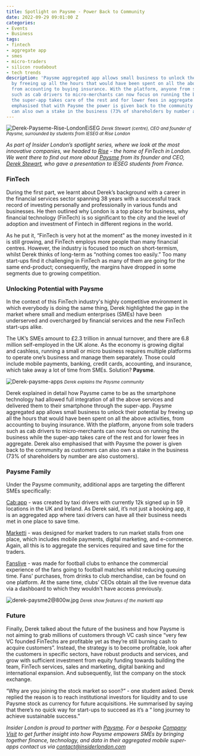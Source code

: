 ```yaml
---
title: Spotlight on Paysme - Power Back to Community
date: 2022-09-29 09:01:00 Z
categories:
- Events
- Business
tags:
- fintech
- aggregate app
- smes
- micro-traders
- silicon roudabout
- tech trends
description: 'Paysme aggregated app allows small business to unlock their potential
  by freeing up all the hours that would have been spent on all the above activities,
  from accounting to buying insurance. With the platform, anyone from sole traders
  such as cab drivers to micro-merchants can now focus on running the business while
  the super-app takes care of the rest and for lower fees in aggregate. Derek also
  emphasised that with Paysme the power is given back to the community as customers
  can also own a stake in the business (73% of shareholders by number are also customers). '
---
```


![Derek-Payseme-Rise-LondonEiSEG](/uploads/Derek-EiSEG@800w.jpg)
<small><em>Derek Stewart (centre), CEO and founder of Paysme, surrounded by students from IESEG at Rise London</em></small>


*As part of Insider London’s spotlight series, where we look at the most innovative companies, we headed to [Rise](https://rise.barclays/locations/rise-london/rise-london/) - the home of FinTech in London. We went there to find out more about [Paysme](http://) from its founder and CEO, [Derek Stewart](https://www.linkedin.com/in/derek-stewart-ba3a51bb/?original_referer=https%3A%2F%2Fduckduckgo%2Ecom%2F&originalSubdomain=uk), who gave a presentation to IESEG students from France.*


### FinTech

During the first part, we learnt about Derek’s background with a career in the financial services sector spanning 38 years with a successful track record of investing personally and professionally in various funds and businesses.  He then outlined why London is a top place for business, why financial technology (FinTech) is so significant to the city and the level of adoption and investment of Fintech in different regions in the world.

As he put it, “FinTech is very hot at the moment” as the money invested in it is still growing, and FinTech employs more people than many financial centres. However, the industry is focused too much on short-termism, whilst Derek thinks of long-term as “nothing comes too easily.” Too many start-ups find it challenging in FinTech as many of them are going for the same end-product; consequently, the margins have dropped in some segments due to growing competition.


### Unlocking Potential with Paysme

In the context of this FinTech industry's highly competitive environment in which everybody is doing the same thing, Derek highlighted the gap in the market where small and medium enterprises (SMEs) have been underserved and overcharged by financial services and the new FinTech start-ups alike. 

The UK’s SMEs amount to £2.3 trillion in annual turnover, and there are 6.8 million self-employed in the UK alone. As the economy is growing digital and cashless, running a small or micro business requires multiple platforms to operate one’s business and manage them separately. Those could include mobile payments, banking, credit cards, accounting, and insurance, which take away a lot of time from SMEs. Solution? **Paysme**.

![Derek-paysme-apps](/uploads/Derek-paysme-apps@800w.jpg)
<small><em>Derek explains the Paysme community</em></small>

Derek explained in detail how Paysme came to be as the smartphone technology had allowed full integration of all the above services and delivered them to their smartphone through the super-app.  Paysme aggregated app allows small business to unlock their potential by freeing up all the hours that would have been spent on all the above activities, from accounting to buying insurance. With the platform, anyone from sole traders such as cab drivers to micro-merchants can now focus on running the business while the super-app takes care of the rest and for lower fees in aggregate. Derek also emphasised that with Paysme the power is given back to the community as customers can also own a stake in the business (73% of shareholders by number are also customers). 


### Paysme Family

Under the Paysme community, additional apps are targeting the different SMEs specifically:

[Cab:app](https://www.paysme.co.uk/cabapp) - was created by taxi drivers with currently 12k signed up in 59 locations in the UK and Ireland. As Derek said, it’s not just a booking app, it is an aggregated app where taxi drivers can have all their business needs met in one place to save time. 

[Marketti](https://www.paysme.co.uk/marketti) - was designed for market traders to run market stalls from one place, which includes mobile payments, digital marketing, and e-commerce. Again, all this is to aggregate the services required and save time for the traders.

[Fanslive](https://www.paysme.co.uk/fanslive) - was made for football clubs to enhance the commercial experience of the fans going to football matches whilst reducing queuing time. Fans' purchases, from drinks to club merchandise, can be found on one platform. At the same time, clubs’ CEOs obtain all the live revenue data via a dashboard to which they wouldn't have access previously.

![derek-paysme2@800w.jpg](/uploads/derek-paysme2@800w.jpg)
<small><em>Derek show features of the marketti app</em></small>


### Future

Finally, Derek talked about the future of the business and how Paysme is not aiming to grab millions of customers through VC cash since “very few VC founded FinTechs are profitable yet as they’re still burning cash to acquire customers”.
Instead, the strategy is to become profitable, look after the customers in specific sectors, have robust products and services, and grow with sufficient investment from equity funding towards building the team, FinTech services, sales and marketing, digital banking and international expansion. And subsequently, list the company on the stock exchange. 

“Why are you joining the stock market so soon?” - one student asked. Derek replied the reason is to reach institutional investors for liquidity and to use Paysme stock as currency for future acquisitions. He summarised by saying that there’s no quick way for start-ups to succeed as it’s a “ long journey to achieve sustainable success.”


*Insider London is proud to partner with [Paysme](https://www.paysme.co.uk/). For a bespoke [Company Visit](https://www.insiderlondon.com/london/company-visits/) to get further insight into how Paysme empowers SMEs by bringing together finance, technology, and data in their aggregated mobile super-apps contact us via <a href="mailto:contact@insiderlondon.com">contact@insiderlondon.com</a>*